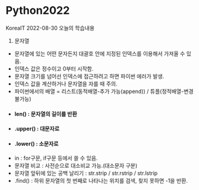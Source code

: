 # Python2022
KoreaIT
2022-08-30 오늘의 학습내용
1. 문자열
- 문자열에 있는 어떤 문자든지 대괄호 안에 지정된 인덱스를 이용해서 가져올 수 있음.
- 인덱스 값은 정수이고 0부터 시작함.
- 문자열 크기를 넘어선 인덱스에 접근하려고 하면 파이썬 에러가 발생.
- 인덱스 값을 계산하거나 문자열을 자를 때 주의.
- 파이썬에서의 배열 = 리스트(동적배열-추가 가능(append)) / 튜플(정적배열-변경 불가능)
- #### len() : 문자열의 길이를 반환
- #### .upper() : 대문자로
- #### .lower() : 소문자로
- in : for구문, if구문 등에서 쓸 수 있음.
- 문자열 비교 : 사전순으로 대소비교 가능.(대소문자 구분)
- 문자열 앞뒤에 있는 공백 날리기 : str.strip / str.rstrip / str.lstrip
- .find() : 하위 문자열의 첫 번째로 나타나는 위치를 검색, 찾지 못하면 -1을 반환.
